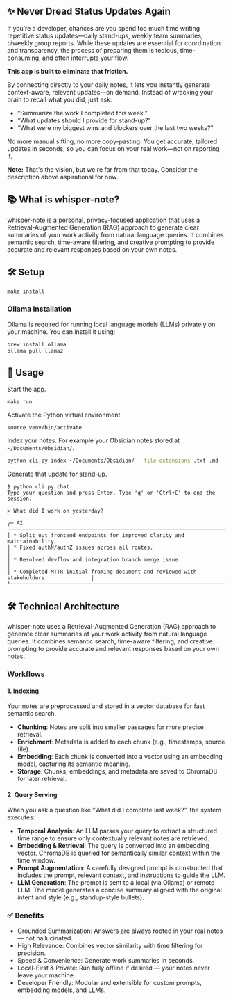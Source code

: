 ## ✨ Never Dread Status Updates Again

If you’re a developer, chances are you spend too much time writing repetitive status updates—daily stand-ups, weekly team summaries, biweekly group reports. While these updates are essential for coordination and transparency, the process of preparing them is tedious, time-consuming, and often interrupts your flow.

**This app is built to eliminate that friction.**

By connecting directly to your daily notes, it lets you instantly generate context-aware, relevant updates—on demand. Instead of wracking your brain to recall what you did, just ask:

- “Summarize the work I completed this week.”
- “What updates should I provide for stand-up?”
- “What were my biggest wins and blockers over the last two weeks?”

No more manual sifting, no more copy-pasting. You get accurate, tailored updates in seconds, so you can focus on your real work—not on reporting it.

**Note:** That's the vision, but we're far from that today. Consider the description above aspirational for now.

## 📚 What is whisper-note?

whisper-note is a personal, privacy-focused application that uses a Retrieval-Augmented Generation (RAG) approach to generate clear summaries of your work activity from natural language queries. It combines semantic search, time-aware filtering, and creative prompting to provide accurate and relevant responses based on your own notes.


## 🛠️ Setup

```
make install
```

### Ollama Installation

Ollama is required for running local language models (LLMs) privately on your machine. You can install it using:

```sh
brew install ollama
ollama pull llama2
```

## 🚀 Usage

Start the app.
```
make run
```

Activate the Python virtual environment.
```
source venv/bin/activate
```

Index your notes. For example your Obsidian notes stored at `~/Documents/Obsidian/`.
```sh
python cli.py index ~/Documents/Obsidian/ --file-extensions .txt .md
```

Generate that update for stand-up.
```
$ python cli.py chat                                                      
Type your question and press Enter. Type 'q' or 'Ctrl+C' to end the session.

> What did I work on yesterday?

╭─ AI ───────────────────────────────────────────────────────────────────────────────────╮
│ * Split out frontend endpoints for improved clarity and maintainability.               │
│ * Fixed authN/authZ issues across all routes.                                          │
│ * Resolved devflow and integration branch merge issue.                                 │
│ * Completed MTTR initial framing document and reviewed with stakeholders.              │
╰────────────────────────────────────────────────────────────────────────────────────────╯

```

## 🛠️ Technical Architecture

whisper-note uses a Retrieval-Augmented Generation (RAG) approach to generate clear summaries of your work activity from natural language queries. It combines semantic search, time-aware filtering, and creative prompting to provide accurate and relevant responses based on your own notes.

### Workflows

#### 1. Indexing

Your notes are preprocessed and stored in a vector database for fast semantic search.
- **Chunking**: Notes are split into smaller passages for more precise retrieval.
- **Enrichment**: Metadata is added to each chunk (e.g., timestamps, source file).
- **Embedding**: Each chunk is converted into a vector using an embedding model, capturing its semantic meaning.
- **Storage**: Chunks, embeddings, and metadata are saved to ChromaDB for later retrieval.

#### 2. Query Serving

When you ask a question like “What did I complete last week?”, the system executes:
- **Temporal Analysis**: An LLM parses your query to extract a structured time range to ensure only contextually relevant notes are retrieved.
- **Embedding & Retrieval**: The query is converted into an embedding vector. ChromaDB is queried for semantically similar context within the time window.
- **Prompt Augmentation**: A carefully designed prompt is constructed that includes the prompt, relevant context, and instructions to guide the LLM.
- **LLM Generation**: The prompt is sent to a local (via Ollama) or remote LLM. The model generates a concise summary aligned with the original intent and style (e.g., standup-style bullets).

### ✅ Benefits

* Grounded Summarization: Answers are always rooted in your real notes — not hallucinated.
* High Relevance: Combines vector similarity with time filtering for precision.
* Speed & Convenience: Generate work summaries in seconds.
* Local-First & Private: Run fully offline if desired — your notes never leave your machine.
* Developer Friendly: Modular and extensible for custom prompts, embedding models, and LLMs.


